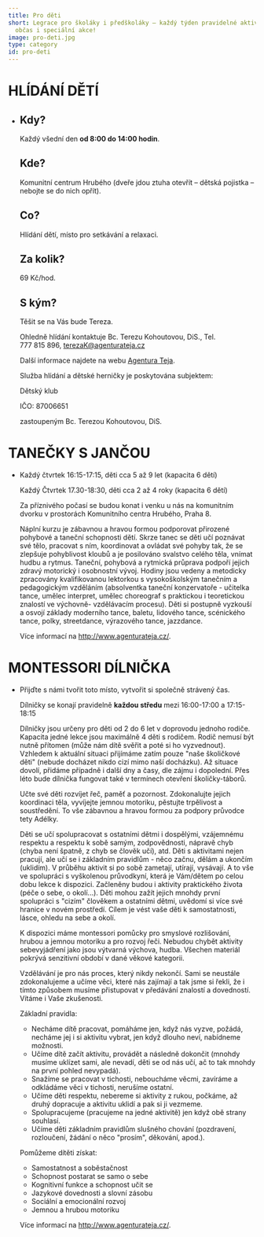 ```yaml
---
title: Pro děti
short: Legrace pro školáky i předškoláky – každý týden pravidelné aktivity,
  občas i speciální akce!
image: pro-deti.jpg
type: category
id: pro-deti
---
```

# HLÍDÁNÍ DĚTÍ

* ## Kdy?

  Každý všední den **od 8:00 do 14:00 hodin**.

  ## Kde?

  Komunitní centrum Hrubého (dveře jdou ztuha otevřít – dětská pojistka – nebojte se do nich opřít).

  ## Co?

  Hlídání dětí, místo pro setkávání a relaxaci.

  ## Za kolik?

  69 Kč/hod.

  ## S kým?

  Těšit se na Vás bude Tereza.

  Ohledně hlídání kontaktuje Bc. Terezu Kohoutovou, DiS., Tel. 777 815 896, [terezaK@agenturateja.cz](mailto:terezaK@agenturateja.cz)

  Další informace najdete na webu [Agentura Teja](http://www.agenturateja.cz).

  Služba hlídání a dětské herničky je poskytována subjektem:

  Dětský klub

  IČO: 87006651

  zastoupeným Bc. Terezou Kohoutovou, DiS.



# TANEČKY S JANČOU 

* Každý čtvrtek 16:15-17:15, děti cca 5 až 9 let (kapacita 6 dětí)

  Každý Čtvrtek 17.30-18:30, děti cca 2 až 4 roky (kapacita 6 dětí)

  Za příznivého počasí se budou konat i venku u nás na komunitním dvorku v prostorách Komunitního centra Hrubého, Praha 8.

  Náplní kurzu je zábavnou a hravou formou podporovat přirozené pohybové a taneční schopnosti dětí. Skrze tanec se děti učí poznávat své tělo, pracovat s ním, koordinovat a ovládat své pohyby tak, že se zlepšuje pohyblivost kloubů a je posilováno svalstvo celého těla, vnímat hudbu a rytmus. Taneční, pohybová a rytmická průprava podpoří jejich zdravý motorický i osobnostní vývoj. Hodiny jsou vedeny a metodicky zpracovány kvalifikovanou lektorkou s vysokoškolským tanečním a pedagogickým vzděláním (absolventka taneční konzervatoře - učitelka tance, umělec interpret, umělec choreograf s praktickou i teoretickou znalostí ve výchovně- vzdělávacím procesu). Děti si postupně vyzkouší a osvojí základy moderního tance, baletu, lidového tance, scénického tance, polky, streetdance, výrazového tance, jazzdance.

  Více informací na <http://www.agenturateja.cz/>.



# MONTESSORI DÍLNIČKA

* Přijďte s námi tvořit toto místo, vytvořit si společně strávený čas.

  Dílničky se konají pravidelně **každou středu** mezi 16:00-17:00 a 17:15-18:15

  Dílničky jsou určeny pro děti od 2 do 6 let v doprovodu jednoho rodiče. Kapacita jedné lekce jsou maximálně 4 děti s rodičem. Rodič nemusí být nutně přítomen (může nám dítě svěřit a poté si ho vyzvednout). Vzhledem k aktuální situaci přijímáme zatím pouze "naše školičkové děti" (nebude docházet nikdo cizí mimo naší docházku). Až situace dovolí, přidáme případně i další dny a časy, dle zájmu i dopolední. Přes léto bude dílnička fungovat také v termínech otevření školičky-táborů.

  Učte své děti rozvíjet řeč, paměť a pozornost. Zdokonalujte jejich koordinaci těla, vyvíjejte jemnou motoriku, pěstujte trpělivost a soustředění. To vše zábavnou a hravou formou za podpory průvodce tety Adélky.

  Děti se učí spolupracovat s ostatními dětmi i dospělými, vzájemnému respektu a respektu k sobě samým, zodpovědnosti, nápravě chyb (chyba není špatně, z chyb se člověk učí), atd. Děti s aktivitami nejen pracují, ale učí se i základním pravidlům - něco začnu, dělám a ukončím (uklidím). V průběhu aktivit si po sobě zametají, utírají, vysávají. A to vše ve spolupráci s vyškolenou průvodkyní, která je Vám/dětem po celou dobu lekce k dispozici. Začleněny budou i aktivity praktického života (péče o sebe, o okolí...). Děti mohou zažít jejich mnohdy první spolupráci s "cizím" člověkem a ostatními dětmi, uvědomí si více své hranice v novém prostředí. Cílem je vést vaše děti k samostatnosti, lásce, ohledu na sebe a okolí.

  K dispozici máme montessori pomůcky pro smyslové rozlišování, hrubou a jemnou motoriku a pro rozvoj řeči. Nebudou chybět aktivity sebevyjádření jako jsou výtvarná výchova, hudba. Všechen materiál pokrývá senzitivní období v dané věkové kategorii.

  Vzdělávání je pro nás proces, který nikdy nekončí. Sami se neustále zdokonalujeme a učíme věci, které nás zajímají a tak jsme si řekli, že i tímto způsobem musíme přistupovat v předávání znalostí a dovedností. Vítáme i Vaše zkušenosti.

  Základní pravidla:

  * Necháme dítě pracovat, pomáháme jen, když nás vyzve, požádá, necháme jej i si aktivitu vybrat, jen když dlouho neví, nabídneme možnosti.
  * Učíme dítě začít aktivitu, provádět a následně dokončit (mnohdy musíme uklízet sami, ale nevadí, děti se od nás učí, ač to tak mnohdy na první pohled nevypadá).
  * Snažíme se pracovat v tichosti, neboucháme věcmi, zavíráme a odkládáme věci v tichosti, nerušíme ostatní.
  * Učíme děti respektu, nebereme si aktivity z rukou, počkáme, až druhý dopracuje a aktivitu uklidí a pak si ji vezmeme.
  * Spolupracujeme (pracujeme na jedné aktivitě) jen když obě strany souhlasí.
  * Učíme děti základním pravidlům slušného chování (pozdravení, rozloučení, žádání o něco "prosím", děkování, apod.).

  Pomůžeme dítěti získat:

  * Samostatnost a soběstačnost
  * Schopnost postarat se samo o sebe
  * Kognitivní funkce a schopnost učit se
  * Jazykové dovednosti a slovní zásobu
  * Sociální a emocionální rozvoj
  * Jemnou a hrubou motoriku

  Více informací na <http://www.agenturateja.cz/>.